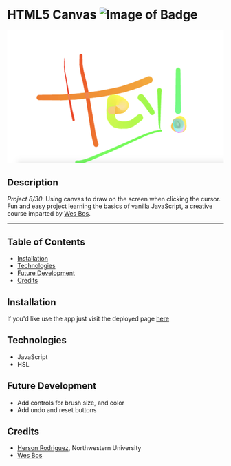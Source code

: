 # HTML5 Canvas ![Image of Badge](https://img.shields.io/badge/HTML5Canvas-v1.0.0-magenta)


![ScreenShot](/content/screenshot.png)


## **Description**

_Project 8/30_. Using canvas to draw on the screen when clicking the cursor. Fun and easy project learning the basics of vanilla JavaScript, a creative course imparted by [Wes Bos](https://github.com/wesbos).


***

## Table of Contents

* [Installation](#installation)
* [Technologies](#technologies)
* [Future Development](#future%20development)
* [Credits](#credits)



## Installation

If you'd like use the app just visit the deployed page [here](https://rodriguezh21.github.io/html-canvas/)  


## Technologies

- JavaScript
- HSL

## Future Development

- Add controls for brush size, and color
- Add undo and reset buttons

## Credits

* [Herson Rodriguez](https://github.com/rodriguezh21), Northwestern University
* [Wes Bos](https://github.com/wesbos)


